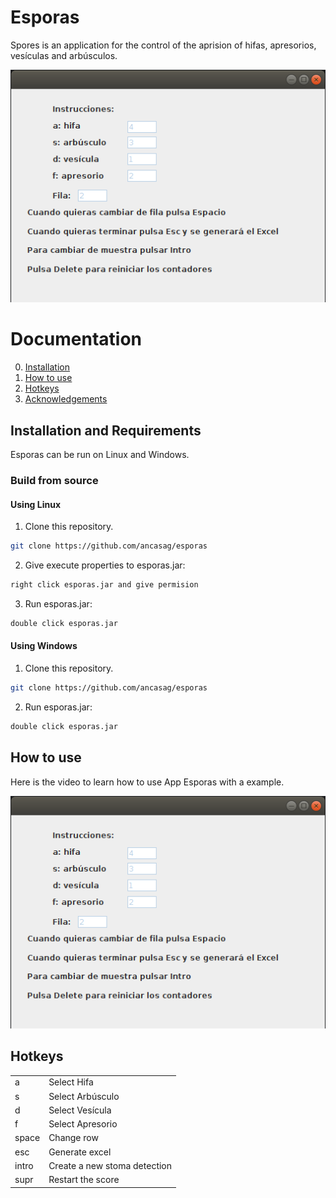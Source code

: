 # Esporas
Spores is an application for the control of the aprision of hifas, apresorios, vesículas and arbúsculos.

![AppEsporas](image/esporas.png)

# Documentation

0. [Installation](#installation-and-requirements)
1. [How to use](#how-to-use)
2. [Hotkeys](#hotkeys)
4. [Acknowledgements](#Acknowledgements)


## Installation and Requirements

Esporas can be run on Linux and Windows. 


### Build from source
#### Using Linux

1. Clone this repository.
```bash
git clone https://github.com/ancasag/esporas
```
2. Give execute properties to esporas.jar:
```bash
right click esporas.jar and give permision
```
3. Run esporas.jar:
```bash
double click esporas.jar
```
#### Using Windows

1. Clone this repository.
```bash
git clone https://github.com/ancasag/esporas
```
2. Run esporas.jar:
```bash
double click esporas.jar
```
## How to use

Here is the video to learn how to use App Esporas with a example.

[![Watch the video](image/esporas.png)](https://youtu.be/RWCC7xx8QwA)

## Hotkeys
|          |                                |
|----------|--------------------------------|
| a        | Select Hifa                  |
| s        | Select  Arbúsculo         |
| d        | Select Vesícula                  |
| f        | Select Apresorio                |
| space | Change row            |
| esc     | Generate excel                 |
| intro   | Create a new stoma detection   |
| supr    | Restart the score |


